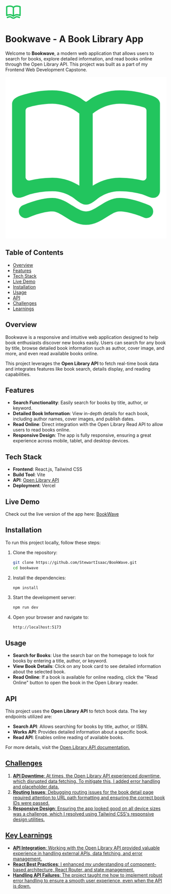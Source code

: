 <img src="./public/logo-g.png" alt="Bookwave Logo" width="50px" /><h1>Bookwave - A Book Library App</h1>

Welcome to **Bookwave**, a modern web application that allows users to search for books, explore detailed information, and read books online through the Open Library API. This project was built as a part of my Frontend Web Development Capstone.

![Bookwave Logo](./public/logo-g.png)

<h2>Table of Contents</h2>

- [Overview](#overview)
- [Features](#features)
- [Tech Stack](#tech-stack)
- [Live Demo](#live-demo)
- [Installation](#installation)
- [Usage](#usage)
- [API](#api)
- [Challenges](#challenges)
- [Learnings](#key-learnings)

<h2 id="overview">Overview</h2>

<p>Bookwave is a responsive and intuitive web application designed to help book enthusiasts discover new books easily. Users can search for any book by title, browse detailed book information such as author, cover image, and more, and even read available books online.</p>

<p>This project leverages the <b>Open Library API</b> to fetch real-time book data and integrates features like book search, details display, and reading capabilities.</p>

<h2 id="features">Features</h2>

- **Search Functionality**: Easily search for books by title, author, or keyword.
- **Detailed Book Information**: View in-depth details for each book, including author names, cover images, and publish dates.
- **Read Online**: Direct integration with the Open Library Read API to allow users to read books online.
- **Responsive Design**: The app is fully responsive, ensuring a great experience across mobile, tablet, and desktop devices.

<h2 id="tech-stack">Tech Stack</h2>

- **Frontend**: React.js, Tailwind CSS
- **Build Tool**: Vite
- **API**: <a href="https://openlibrary.org/developers/api" target="_blank">Open Library API</a>
- **Deployment**: Vercel

<h2 id="live-demo"> Live Demo</h2>

Check out the live version of the app here: <a href="https://thebookwave.vercel.app" target="_blank">BookWave</a>

<h2 id="installation">Installation</h2>

To run this project locally, follow these steps:

1. Clone the repository:

   ```bash
   git clone https://github.com/StewartIsaac/BookWave.git
   cd bookwave
   ```

2. Install the dependencies:

   ```bash
   npm install
   ```

3. Start the development server:

   ```bash
   npm run dev
   ```

4. Open your browser and navigate to:
   ```
   http://localhost:5173
   ```

<h2 id ="usage">Usage</h2>

- **Search for Books**: Use the search bar on the homepage to look for books by entering a title, author, or keyword.
- **View Book Details**: Click on any book card to see detailed information about the selected book.
- **Read Online**: If a book is available for online reading, click the "Read Online" button to open the book in the Open Library reader.

<h2 id="api">API</h2>

This project uses the **Open Library API** to fetch book data. The key endpoints utilized are:

- **Search API**: Allows searching for books by title, author, or ISBN.
- **Works API**: Provides detailed information about a specific book.
- **Read API**: Enables online reading of available books.

For more details, visit the <a href="https://openlibrary.org/developers/api" target="_blank">Open Library API documentation.</h2>

<h2 id="challenges">Challenges</h2>

1. **API Downtime**: At times, the Open Library API experienced downtime, which disrupted data fetching. To mitigate this, I added error handling and placeholder data.
2. **Routing Issues**: Debugging routing issues for the book detail page required attention to URL path formatting and ensuring the correct book IDs were passed.
3. **Responsive Design**: Ensuring the app looked good on all device sizes was a challenge, which I resolved using Tailwind CSS's responsive design utilities.

<h2 id="key-learnings">Key Learnings</h2>

- **API Integration**: Working with the Open Library API provided valuable experience in handling external APIs, data fetching, and error management.
- **React Best Practices**: I enhanced my understanding of component-based architecture, React Router, and state management.
- **Handling API Failures**: The project taught me how to implement robust error handling to ensure a smooth user experience, even when the API is down.

